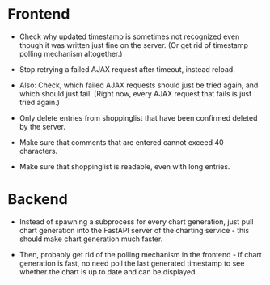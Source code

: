 # Frontend

- Check why updated timestamp is sometimes not recognized even though it was
  written just fine on the server. (Or get rid of timestamp polling mechanism
  altogether.)

- Stop retrying a failed AJAX request after timeout, instead reload.

- Also: Check, which failed AJAX requests should just be tried again, and which
  should just fail. (Right now, every AJAX request that fails is just tried
  again.)

- Only delete entries from shoppinglist that have been confirmed deleted by the
  server.

- Make sure that comments that are entered cannot exceed 40 characters.

- Make sure that shoppinglist is readable, even with long entries.

# Backend

- Instead of spawning a subprocess for every chart generation, just pull chart
  generation into the FastAPI server of the charting service - this should make
  chart generation much faster.

- Then, probably get rid of the polling mechanism in the frontend - if chart
  generation is fast, no need poll the last generated timestamp to see whether
  the chart is up to date and can be displayed.
